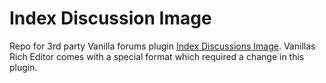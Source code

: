 # Index Discussion Image
Repo for 3rd party Vanilla forums plugin <a href="https://open.vanillaforums.com/get/indexdiscussionimage-plugin">Index Discussions Image</a>. Vanillas Rich Editor comes with a special format which required a change in this plugin.
